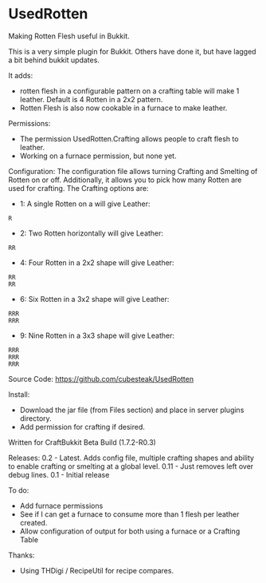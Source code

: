 UsedRotten
==========

Making Rotten Flesh useful in Bukkit.

This is a very simple plugin for Bukkit.  Others have done it, but have lagged a bit behind bukkit updates.

It adds:
 - rotten flesh in a configurable pattern on a crafting table will make 1 leather.  Default is 4 Rotten in a 2x2 pattern.
 - Rotten Flesh is also now cookable in a furnace to make leather.

Permissions:
 - The permission UsedRotten.Crafting allows people to craft flesh to leather.
 - Working on a furnace permission, but none yet.

Configuration:
 The configuration file allows turning Crafting and Smelting of Rotten on or off.
 Additionally, it allows you to pick how many Rotten are used for crafting.  The Crafting options are:
 
 - 1: A single Rotten on a will give Leather:
```
R
```

 - 2: Two Rotten horizontally will give Leather:
```
RR
```
 - 4: Four Rotten in a 2x2 shape will give Leather:
```
RR
RR
```

 - 6: Six Rotten in a 3x2 shape will give Leather:
```
RRR
RRR
```
													
 - 9: Nine Rotten in a 3x3 shape will give Leather:
```
RRR
RRR
RRR
```

Source Code:
https://github.com/cubesteak/UsedRotten

Install:
 - Download the jar file (from Files section) and place in server plugins directory.
 - Add permission for crafting if desired.

Written for CraftBukkit Beta Build (1.7.2-R0.3)
 
Releases:
0.2 - Latest. Adds config file, multiple crafting shapes and ability to enable crafting or smelting at a global level.
0.11 - Just removes left over debug lines.
0.1 - Initial release

To do:

 - Add furnace permissions
 - See if I can get a furnace to consume more than 1 flesh per leather created.
 - Allow configuration of output for both using a furnace or a Crafting Table
 

Thanks:
  - Using THDigi / RecipeUtil for recipe compares.